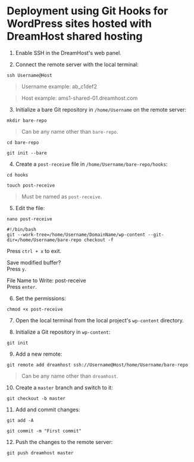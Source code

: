 # Deployment using Git Hooks for WordPress sites hosted with DreamHost shared hosting

1. Enable SSH in the DreamHost's web panel.

2. Connect the remote server with the local terminal:

`ssh Username@Host`

> Username example: ab_c1def2

> Host example: ams1-shared-01.dreamhost.com

3. Initialize a bare Git repository in `/home/Username` on the remote server:

`mkdir bare-repo`

> Can be any name other than `bare-repo`.

`cd bare-repo`

`git init --bare`

4. Create a `post-receive` file in `/home/Username/bare-repo/hooks`:

`cd hooks`

`touch post-receive`

> Must be named as `post-receive`.

5. Edit the file:

`nano post-receive`

```
#!/bin/bash
git --work-tree=/home/Username/DomainName/wp-content --git-dir=/home/Username/bare-repo checkout -f
```

Press `ctrl + x` to exit.

Save modified buffer?\
Press `y`.

File Name to Write: post-receive\
Press `enter`.

6. Set the permissions:

`chmod +x post-receive`

7. Open the local terminal from the local project's `wp-content` directory.

8. Initialize a Git repository in `wp-content`:

`git init`

9. Add a new remote:

`git remote add dreamhost ssh://Username@Host/home/Username/bare-repo`

> Can be any name other than `dreamhost`.

10. Create a `master` branch and switch to it:

`git checkout -b master`

11. Add and commit changes:

`git add -A`

`git commit -m "First commit"`

12. Push the changes to the remote server:

`git push dreamhost master`

